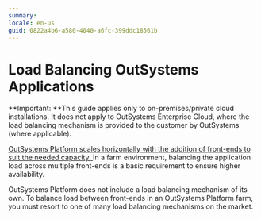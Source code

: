 ```yaml
---
summary:
locale: en-us
guid: 0822a4b6-a580-4040-a6fc-399ddc18561b
---
```


# Load Balancing OutSystems Applications

**Important: **This guide applies only to on-premises/private cloud installations. It does not apply to OutSystems Enterprise Cloud, where the load balancing mechanism is provided to the customer by OutSystems (where applicable).

[OutSystems Platform scales horizontally with the addition of front-ends to suit the needed capacity. ](https://success.outsystems.com/Support/Enterprise_Customers/Maintenance_and_Operations/Designing_OutSystems_Infrastructures/03_Scaling_and_high_availability_for_OutSystems_Platform_servers)In a farm environment, balancing the application load across multiple front-ends is a basic requirement to ensure higher availability.

OutSystems Platform does not include a load balancing mechanism of its own. To balance load between front-ends in an OutSystems Platform farm, you must resort to one of many load balancing mechanisms on the market. 
